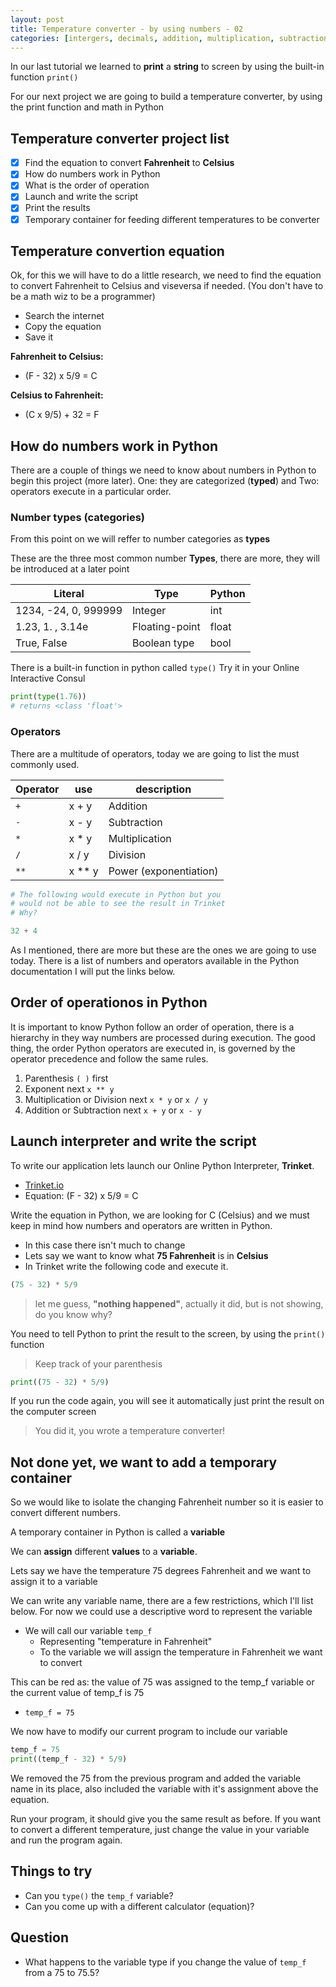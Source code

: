 ```yaml
---
layout: post
title: Temperature converter - by using numbers - 02
categories: [intergers, decimals, addition, multiplication, subtraction, order of operations]
---
```


In our last tutorial we learned to **print** a **string** to screen by using the built-in function `print()`

For our next project we are going to build a temperature converter, by using the print function and math in Python

## Temperature converter project list

* [x] Find the equation to convert **Fahrenheit** to **Celsius**
* [x] How do numbers work in Python
* [x] What is the order of operation
* [x] Launch and write the script
* [x] Print the results
* [x] Temporary container for feeding different temperatures to be converter

## Temperature convertion equation

Ok, for this we will have to do a little research, we need to find the equation to convert Fahrenheit to Celsius and viseversa if needed. (You don't have to be a math wiz to be a programmer)

* Search the internet
* Copy the equation
* Save it

**Fahrenheit to Celsius:**

* (F - 32) x 5/9 = C

**Celsius to Fahrenheit:**

* (C x 9/5) + 32 = F

## How do numbers work in Python

There are a couple of things we need to know about numbers in Python to begin this project (more later). One: they are categorized (**typed**) and Two: operators execute in a particular order.

### Number types (categories)

From this point on we will reffer to number categories as **types**

These are the three most common number **Types**, there are more, they will be introduced at a later point

Literal | Type | Python
---|---|---
1234, -24, 0, 999999 | Integer | int
1.23, 1. , 3.14e | Floating-point | float
True, False | Boolean type | bool

There is a built-in function in python called `type()` Try it in your Online Interactive Consul

```python
print(type(1.76))
# returns <class 'float'>
```

### Operators

There are a multitude of operators, today we are going to list the must commonly used.

Operator | use | description
---------|-----|------------
`+` | x + y | Addition
`-` | x - y | Subtraction
`*` | x * y | Multiplication
`/` | x / y | Division
`**` | x ** y | Power (exponentiation)

```python
# The following would execute in Python but you
# would not be able to see the result in Trinket
# Why?

32 + 4
```

As I mentioned, there are more but these are the ones we are going to use today. There is a list of numbers and operators available in the Python documentation I will put the links below.

## Order of operationos in Python

It is important to know Python follow an order of operation, there is a hierarchy in they way numbers are processed during execution. The good thing, the order Python operators are executed in, is governed by the operator precedence and follow the same rules.

1. Parenthesis `( )` first
2. Exponent next `x ** y`
3. Multiplication or Division next `x * y` or `x / y`
4. Addition or Subtraction next `x + y` or `x - y`

## Launch interpreter and write the script

To write our application lets launch our Online Python Interpreter, **Trinket**.

* [Trinket.io](https://trinket.io/embed/python3/c0a3e920df)
* Equation: (F - 32) x 5/9 = C

Write the equation in Python, we are looking for C (Celsius) and we must keep in mind how numbers and operators are written in Python.

* In this case there isn't much to change
* Lets say we want to know what **75 Fahrenheit** is in **Celsius**
* In Trinket write the following code and execute it.

```python
(75 - 32) * 5/9
```

> let me guess, **"nothing happened"**, actually it did, but is not showing, do you know why?

You need to tell Python to print the result to the screen, by using the `print()` function

> Keep track of your parenthesis

```python
print((75 - 32) * 5/9)
```

If you run the code again, you will see it automatically just print the result on the computer screen

> You did it, you wrote a temperature converter!

## Not done yet, we want to add a temporary container

So we would like to isolate the changing Fahrenheit number so it is easier to convert different numbers.

A temporary container in Python is called a **variable**

We can **assign** different **values** to a **variable**.

Lets say we have the temperature 75 degrees Fahrenheit and we want to assign it to a variable

We can write any variable name, there are a few restrictions, which I'll list below. For now we could use a descriptive word to represent the variable

* We will call our variable `temp_f`
  * Representing "temperature in Fahrenheit"
  * To the variable we will assign the temperature in Fahrenheit we want to convert

This can be red as: the value of 75 was assigned to the temp_f variable or the current value of temp_f is 75

* `temp_f = 75`

We now have to modify our current program to include our variable

```python
temp_f = 75
print((temp_f - 32) * 5/9)
```

We removed the 75 from the previous program and added the variable name in its place, also included the variable with it's assignment above the equation.

Run your program, it should give you the same result as before. If you want to convert a different temperature, just change the value in your variable and run the program again.

## Things to try

* Can you `type()` the `temp_f` variable?
* Can you come up with a different calculator (equation)?

## Question

* What happens to the variable type if you change the value of `temp_f` from a 75 to 75.5?
